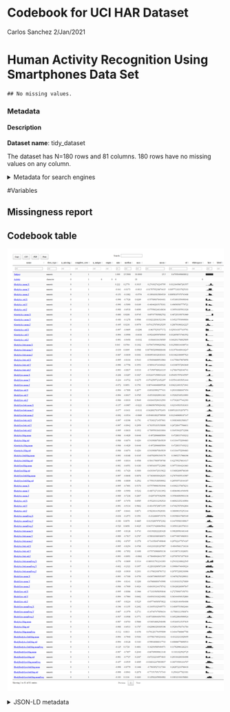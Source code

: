 Codebook for UCI HAR Dataset
================
Carlos Sanchez
2/Jan/2021

# Human Activity Recognition Using Smartphones Data Set

    ## No missing values.

### Metadata

#### Description

**Dataset name**: tidy\_dataset

The dataset has N=180 rows and 81 columns. 180 rows have no missing
values on any column.

<details>

<summary title="Expand this section to see some additional metadata in a structured format that is useful for search engines">Metadata
for search engines</summary>

  - **Date published**: 2021-01-02

<table class="kable_wrapper">

<tbody>

<tr>

<td>

| x                             |
| :---------------------------- |
| Subject                       |
| Activity                      |
| tBodyAcc.mean.X               |
| tBodyAcc.mean.Y               |
| tBodyAcc.mean.Z               |
| tBodyAcc.std.X                |
| tBodyAcc.std.Y                |
| tBodyAcc.std.Z                |
| tGravityAcc.mean.X            |
| tGravityAcc.mean.Y            |
| tGravityAcc.mean.Z            |
| tGravityAcc.std.X             |
| tGravityAcc.std.Y             |
| tGravityAcc.std.Z             |
| tBodyAccJerk.mean.X           |
| tBodyAccJerk.mean.Y           |
| tBodyAccJerk.mean.Z           |
| tBodyAccJerk.std.X            |
| tBodyAccJerk.std.Y            |
| tBodyAccJerk.std.Z            |
| tBodyGyro.mean.X              |
| tBodyGyro.mean.Y              |
| tBodyGyro.mean.Z              |
| tBodyGyro.std.X               |
| tBodyGyro.std.Y               |
| tBodyGyro.std.Z               |
| tBodyGyroJerk.mean.X          |
| tBodyGyroJerk.mean.Y          |
| tBodyGyroJerk.mean.Z          |
| tBodyGyroJerk.std.X           |
| tBodyGyroJerk.std.Y           |
| tBodyGyroJerk.std.Z           |
| tBodyAccMag.mean              |
| tBodyAccMag.std               |
| tGravityAccMag.mean           |
| tGravityAccMag.std            |
| tBodyAccJerkMag.mean          |
| tBodyAccJerkMag.std           |
| tBodyGyroMag.mean             |
| tBodyGyroMag.std              |
| tBodyGyroJerkMag.mean         |
| tBodyGyroJerkMag.std          |
| fBodyAcc.mean.X               |
| fBodyAcc.mean.Y               |
| fBodyAcc.mean.Z               |
| fBodyAcc.std.X                |
| fBodyAcc.std.Y                |
| fBodyAcc.std.Z                |
| fBodyAcc.meanFreq.X           |
| fBodyAcc.meanFreq.Y           |
| fBodyAcc.meanFreq.Z           |
| fBodyAccJerk.mean.X           |
| fBodyAccJerk.mean.Y           |
| fBodyAccJerk.mean.Z           |
| fBodyAccJerk.std.X            |
| fBodyAccJerk.std.Y            |
| fBodyAccJerk.std.Z            |
| fBodyAccJerk.meanFreq.X       |
| fBodyAccJerk.meanFreq.Y       |
| fBodyAccJerk.meanFreq.Z       |
| fBodyGyro.mean.X              |
| fBodyGyro.mean.Y              |
| fBodyGyro.mean.Z              |
| fBodyGyro.std.X               |
| fBodyGyro.std.Y               |
| fBodyGyro.std.Z               |
| fBodyGyro.meanFreq.X          |
| fBodyGyro.meanFreq.Y          |
| fBodyGyro.meanFreq.Z          |
| fBodyAccMag.mean              |
| fBodyAccMag.std               |
| fBodyAccMag.meanFreq          |
| fBodyBodyAccJerkMag.mean      |
| fBodyBodyAccJerkMag.std       |
| fBodyBodyAccJerkMag.meanFreq  |
| fBodyBodyGyroMag.mean         |
| fBodyBodyGyroMag.std          |
| fBodyBodyGyroMag.meanFreq     |
| fBodyBodyGyroJerkMag.mean     |
| fBodyBodyGyroJerkMag.std      |
| fBodyBodyGyroJerkMag.meanFreq |

</td>

</tr>

</tbody>

</table>

</details>

\#Variables

## Missingness report

## Codebook table

![](CodeBook_files/figure-gfm/cb_tidy_dataset_items__items-1.png)<!-- -->

<script type="application/ld+json">
{
  "name": "tidy_dataset",
  "datePublished": "2021-01-02",
  "description": "The dataset has N=180 rows and 81 columns.\n180 rows have no missing values on any column.\n\n\n## Table of variables\nThis table contains variable names, labels, and number of missing values.\nSee the complete codebook for more.\n\n[truncated]\n\n### Note\nThis dataset was automatically described using the [codebook R package](https://rubenarslan.github.io/codebook/) (version 0.9.2).",
  "keywords": ["Subject", "Activity", "tBodyAcc.mean.X", "tBodyAcc.mean.Y", "tBodyAcc.mean.Z", "tBodyAcc.std.X", "tBodyAcc.std.Y", "tBodyAcc.std.Z", "tGravityAcc.mean.X", "tGravityAcc.mean.Y", "tGravityAcc.mean.Z", "tGravityAcc.std.X", "tGravityAcc.std.Y", "tGravityAcc.std.Z", "tBodyAccJerk.mean.X", "tBodyAccJerk.mean.Y", "tBodyAccJerk.mean.Z", "tBodyAccJerk.std.X", "tBodyAccJerk.std.Y", "tBodyAccJerk.std.Z", "tBodyGyro.mean.X", "tBodyGyro.mean.Y", "tBodyGyro.mean.Z", "tBodyGyro.std.X", "tBodyGyro.std.Y", "tBodyGyro.std.Z", "tBodyGyroJerk.mean.X", "tBodyGyroJerk.mean.Y", "tBodyGyroJerk.mean.Z", "tBodyGyroJerk.std.X", "tBodyGyroJerk.std.Y", "tBodyGyroJerk.std.Z", "tBodyAccMag.mean", "tBodyAccMag.std", "tGravityAccMag.mean", "tGravityAccMag.std", "tBodyAccJerkMag.mean", "tBodyAccJerkMag.std", "tBodyGyroMag.mean", "tBodyGyroMag.std", "tBodyGyroJerkMag.mean", "tBodyGyroJerkMag.std", "fBodyAcc.mean.X", "fBodyAcc.mean.Y", "fBodyAcc.mean.Z", "fBodyAcc.std.X", "fBodyAcc.std.Y", "fBodyAcc.std.Z", "fBodyAcc.meanFreq.X", "fBodyAcc.meanFreq.Y", "fBodyAcc.meanFreq.Z", "fBodyAccJerk.mean.X", "fBodyAccJerk.mean.Y", "fBodyAccJerk.mean.Z", "fBodyAccJerk.std.X", "fBodyAccJerk.std.Y", "fBodyAccJerk.std.Z", "fBodyAccJerk.meanFreq.X", "fBodyAccJerk.meanFreq.Y", "fBodyAccJerk.meanFreq.Z", "fBodyGyro.mean.X", "fBodyGyro.mean.Y", "fBodyGyro.mean.Z", "fBodyGyro.std.X", "fBodyGyro.std.Y", "fBodyGyro.std.Z", "fBodyGyro.meanFreq.X", "fBodyGyro.meanFreq.Y", "fBodyGyro.meanFreq.Z", "fBodyAccMag.mean", "fBodyAccMag.std", "fBodyAccMag.meanFreq", "fBodyBodyAccJerkMag.mean", "fBodyBodyAccJerkMag.std", "fBodyBodyAccJerkMag.meanFreq", "fBodyBodyGyroMag.mean", "fBodyBodyGyroMag.std", "fBodyBodyGyroMag.meanFreq", "fBodyBodyGyroJerkMag.mean", "fBodyBodyGyroJerkMag.std", "fBodyBodyGyroJerkMag.meanFreq"],
  "@context": "http://schema.org/",
  "@type": "Dataset",
  "variableMeasured": [
    {
      "name": "Subject",
      "@type": "propertyValue"
    },
    {
      "name": "Activity",
      "@type": "propertyValue"
    },
    {
      "name": "tBodyAcc.mean.X",
      "@type": "propertyValue"
    },
    {
      "name": "tBodyAcc.mean.Y",
      "@type": "propertyValue"
    },
    {
      "name": "tBodyAcc.mean.Z",
      "@type": "propertyValue"
    },
    {
      "name": "tBodyAcc.std.X",
      "@type": "propertyValue"
    },
    {
      "name": "tBodyAcc.std.Y",
      "@type": "propertyValue"
    },
    {
      "name": "tBodyAcc.std.Z",
      "@type": "propertyValue"
    },
    {
      "name": "tGravityAcc.mean.X",
      "@type": "propertyValue"
    },
    {
      "name": "tGravityAcc.mean.Y",
      "@type": "propertyValue"
    },
    {
      "name": "tGravityAcc.mean.Z",
      "@type": "propertyValue"
    },
    {
      "name": "tGravityAcc.std.X",
      "@type": "propertyValue"
    },
    {
      "name": "tGravityAcc.std.Y",
      "@type": "propertyValue"
    },
    {
      "name": "tGravityAcc.std.Z",
      "@type": "propertyValue"
    },
    {
      "name": "tBodyAccJerk.mean.X",
      "@type": "propertyValue"
    },
    {
      "name": "tBodyAccJerk.mean.Y",
      "@type": "propertyValue"
    },
    {
      "name": "tBodyAccJerk.mean.Z",
      "@type": "propertyValue"
    },
    {
      "name": "tBodyAccJerk.std.X",
      "@type": "propertyValue"
    },
    {
      "name": "tBodyAccJerk.std.Y",
      "@type": "propertyValue"
    },
    {
      "name": "tBodyAccJerk.std.Z",
      "@type": "propertyValue"
    },
    {
      "name": "tBodyGyro.mean.X",
      "@type": "propertyValue"
    },
    {
      "name": "tBodyGyro.mean.Y",
      "@type": "propertyValue"
    },
    {
      "name": "tBodyGyro.mean.Z",
      "@type": "propertyValue"
    },
    {
      "name": "tBodyGyro.std.X",
      "@type": "propertyValue"
    },
    {
      "name": "tBodyGyro.std.Y",
      "@type": "propertyValue"
    },
    {
      "name": "tBodyGyro.std.Z",
      "@type": "propertyValue"
    },
    {
      "name": "tBodyGyroJerk.mean.X",
      "@type": "propertyValue"
    },
    {
      "name": "tBodyGyroJerk.mean.Y",
      "@type": "propertyValue"
    },
    {
      "name": "tBodyGyroJerk.mean.Z",
      "@type": "propertyValue"
    },
    {
      "name": "tBodyGyroJerk.std.X",
      "@type": "propertyValue"
    },
    {
      "name": "tBodyGyroJerk.std.Y",
      "@type": "propertyValue"
    },
    {
      "name": "tBodyGyroJerk.std.Z",
      "@type": "propertyValue"
    },
    {
      "name": "tBodyAccMag.mean",
      "@type": "propertyValue"
    },
    {
      "name": "tBodyAccMag.std",
      "@type": "propertyValue"
    },
    {
      "name": "tGravityAccMag.mean",
      "@type": "propertyValue"
    },
    {
      "name": "tGravityAccMag.std",
      "@type": "propertyValue"
    },
    {
      "name": "tBodyAccJerkMag.mean",
      "@type": "propertyValue"
    },
    {
      "name": "tBodyAccJerkMag.std",
      "@type": "propertyValue"
    },
    {
      "name": "tBodyGyroMag.mean",
      "@type": "propertyValue"
    },
    {
      "name": "tBodyGyroMag.std",
      "@type": "propertyValue"
    },
    {
      "name": "tBodyGyroJerkMag.mean",
      "@type": "propertyValue"
    },
    {
      "name": "tBodyGyroJerkMag.std",
      "@type": "propertyValue"
    },
    {
      "name": "fBodyAcc.mean.X",
      "@type": "propertyValue"
    },
    {
      "name": "fBodyAcc.mean.Y",
      "@type": "propertyValue"
    },
    {
      "name": "fBodyAcc.mean.Z",
      "@type": "propertyValue"
    },
    {
      "name": "fBodyAcc.std.X",
      "@type": "propertyValue"
    },
    {
      "name": "fBodyAcc.std.Y",
      "@type": "propertyValue"
    },
    {
      "name": "fBodyAcc.std.Z",
      "@type": "propertyValue"
    },
    {
      "name": "fBodyAcc.meanFreq.X",
      "@type": "propertyValue"
    },
    {
      "name": "fBodyAcc.meanFreq.Y",
      "@type": "propertyValue"
    },
    {
      "name": "fBodyAcc.meanFreq.Z",
      "@type": "propertyValue"
    },
    {
      "name": "fBodyAccJerk.mean.X",
      "@type": "propertyValue"
    },
    {
      "name": "fBodyAccJerk.mean.Y",
      "@type": "propertyValue"
    },
    {
      "name": "fBodyAccJerk.mean.Z",
      "@type": "propertyValue"
    },
    {
      "name": "fBodyAccJerk.std.X",
      "@type": "propertyValue"
    },
    {
      "name": "fBodyAccJerk.std.Y",
      "@type": "propertyValue"
    },
    {
      "name": "fBodyAccJerk.std.Z",
      "@type": "propertyValue"
    },
    {
      "name": "fBodyAccJerk.meanFreq.X",
      "@type": "propertyValue"
    },
    {
      "name": "fBodyAccJerk.meanFreq.Y",
      "@type": "propertyValue"
    },
    {
      "name": "fBodyAccJerk.meanFreq.Z",
      "@type": "propertyValue"
    },
    {
      "name": "fBodyGyro.mean.X",
      "@type": "propertyValue"
    },
    {
      "name": "fBodyGyro.mean.Y",
      "@type": "propertyValue"
    },
    {
      "name": "fBodyGyro.mean.Z",
      "@type": "propertyValue"
    },
    {
      "name": "fBodyGyro.std.X",
      "@type": "propertyValue"
    },
    {
      "name": "fBodyGyro.std.Y",
      "@type": "propertyValue"
    },
    {
      "name": "fBodyGyro.std.Z",
      "@type": "propertyValue"
    },
    {
      "name": "fBodyGyro.meanFreq.X",
      "@type": "propertyValue"
    },
    {
      "name": "fBodyGyro.meanFreq.Y",
      "@type": "propertyValue"
    },
    {
      "name": "fBodyGyro.meanFreq.Z",
      "@type": "propertyValue"
    },
    {
      "name": "fBodyAccMag.mean",
      "@type": "propertyValue"
    },
    {
      "name": "fBodyAccMag.std",
      "@type": "propertyValue"
    },
    {
      "name": "fBodyAccMag.meanFreq",
      "@type": "propertyValue"
    },
    {
      "name": "fBodyBodyAccJerkMag.mean",
      "@type": "propertyValue"
    },
    {
      "name": "fBodyBodyAccJerkMag.std",
      "@type": "propertyValue"
    },
    {
      "name": "fBodyBodyAccJerkMag.meanFreq",
      "@type": "propertyValue"
    },
    {
      "name": "fBodyBodyGyroMag.mean",
      "@type": "propertyValue"
    },
    {
      "name": "fBodyBodyGyroMag.std",
      "@type": "propertyValue"
    },
    {
      "name": "fBodyBodyGyroMag.meanFreq",
      "@type": "propertyValue"
    },
    {
      "name": "fBodyBodyGyroJerkMag.mean",
      "@type": "propertyValue"
    },
    {
      "name": "fBodyBodyGyroJerkMag.std",
      "@type": "propertyValue"
    },
    {
      "name": "fBodyBodyGyroJerkMag.meanFreq",
      "@type": "propertyValue"
    }
  ]
}
</script>

<details>

<summary>JSON-LD metadata</summary> The following JSON-LD can be found
by search engines, if you share this codebook publicly on the web.

``` json
{
  "name": "tidy_dataset",
  "datePublished": "2021-01-02",
  "description": "The dataset has N=180 rows and 81 columns.\n180 rows have no missing values on any column.\n\n\n## Table of variables\nThis table contains variable names, labels, and number of missing values.\nSee the complete codebook for more.\n\n[truncated]\n\n### Note\nThis dataset was automatically described using the [codebook R package](https://rubenarslan.github.io/codebook/) (version 0.9.2).",
  "keywords": ["Subject", "Activity", "tBodyAcc.mean.X", "tBodyAcc.mean.Y", "tBodyAcc.mean.Z", "tBodyAcc.std.X", "tBodyAcc.std.Y", "tBodyAcc.std.Z", "tGravityAcc.mean.X", "tGravityAcc.mean.Y", "tGravityAcc.mean.Z", "tGravityAcc.std.X", "tGravityAcc.std.Y", "tGravityAcc.std.Z", "tBodyAccJerk.mean.X", "tBodyAccJerk.mean.Y", "tBodyAccJerk.mean.Z", "tBodyAccJerk.std.X", "tBodyAccJerk.std.Y", "tBodyAccJerk.std.Z", "tBodyGyro.mean.X", "tBodyGyro.mean.Y", "tBodyGyro.mean.Z", "tBodyGyro.std.X", "tBodyGyro.std.Y", "tBodyGyro.std.Z", "tBodyGyroJerk.mean.X", "tBodyGyroJerk.mean.Y", "tBodyGyroJerk.mean.Z", "tBodyGyroJerk.std.X", "tBodyGyroJerk.std.Y", "tBodyGyroJerk.std.Z", "tBodyAccMag.mean", "tBodyAccMag.std", "tGravityAccMag.mean", "tGravityAccMag.std", "tBodyAccJerkMag.mean", "tBodyAccJerkMag.std", "tBodyGyroMag.mean", "tBodyGyroMag.std", "tBodyGyroJerkMag.mean", "tBodyGyroJerkMag.std", "fBodyAcc.mean.X", "fBodyAcc.mean.Y", "fBodyAcc.mean.Z", "fBodyAcc.std.X", "fBodyAcc.std.Y", "fBodyAcc.std.Z", "fBodyAcc.meanFreq.X", "fBodyAcc.meanFreq.Y", "fBodyAcc.meanFreq.Z", "fBodyAccJerk.mean.X", "fBodyAccJerk.mean.Y", "fBodyAccJerk.mean.Z", "fBodyAccJerk.std.X", "fBodyAccJerk.std.Y", "fBodyAccJerk.std.Z", "fBodyAccJerk.meanFreq.X", "fBodyAccJerk.meanFreq.Y", "fBodyAccJerk.meanFreq.Z", "fBodyGyro.mean.X", "fBodyGyro.mean.Y", "fBodyGyro.mean.Z", "fBodyGyro.std.X", "fBodyGyro.std.Y", "fBodyGyro.std.Z", "fBodyGyro.meanFreq.X", "fBodyGyro.meanFreq.Y", "fBodyGyro.meanFreq.Z", "fBodyAccMag.mean", "fBodyAccMag.std", "fBodyAccMag.meanFreq", "fBodyBodyAccJerkMag.mean", "fBodyBodyAccJerkMag.std", "fBodyBodyAccJerkMag.meanFreq", "fBodyBodyGyroMag.mean", "fBodyBodyGyroMag.std", "fBodyBodyGyroMag.meanFreq", "fBodyBodyGyroJerkMag.mean", "fBodyBodyGyroJerkMag.std", "fBodyBodyGyroJerkMag.meanFreq"],
  "@context": "http://schema.org/",
  "@type": "Dataset",
  "variableMeasured": [
    {
      "name": "Subject",
      "@type": "propertyValue"
    },
    {
      "name": "Activity",
      "@type": "propertyValue"
    },
    {
      "name": "tBodyAcc.mean.X",
      "@type": "propertyValue"
    },
    {
      "name": "tBodyAcc.mean.Y",
      "@type": "propertyValue"
    },
    {
      "name": "tBodyAcc.mean.Z",
      "@type": "propertyValue"
    },
    {
      "name": "tBodyAcc.std.X",
      "@type": "propertyValue"
    },
    {
      "name": "tBodyAcc.std.Y",
      "@type": "propertyValue"
    },
    {
      "name": "tBodyAcc.std.Z",
      "@type": "propertyValue"
    },
    {
      "name": "tGravityAcc.mean.X",
      "@type": "propertyValue"
    },
    {
      "name": "tGravityAcc.mean.Y",
      "@type": "propertyValue"
    },
    {
      "name": "tGravityAcc.mean.Z",
      "@type": "propertyValue"
    },
    {
      "name": "tGravityAcc.std.X",
      "@type": "propertyValue"
    },
    {
      "name": "tGravityAcc.std.Y",
      "@type": "propertyValue"
    },
    {
      "name": "tGravityAcc.std.Z",
      "@type": "propertyValue"
    },
    {
      "name": "tBodyAccJerk.mean.X",
      "@type": "propertyValue"
    },
    {
      "name": "tBodyAccJerk.mean.Y",
      "@type": "propertyValue"
    },
    {
      "name": "tBodyAccJerk.mean.Z",
      "@type": "propertyValue"
    },
    {
      "name": "tBodyAccJerk.std.X",
      "@type": "propertyValue"
    },
    {
      "name": "tBodyAccJerk.std.Y",
      "@type": "propertyValue"
    },
    {
      "name": "tBodyAccJerk.std.Z",
      "@type": "propertyValue"
    },
    {
      "name": "tBodyGyro.mean.X",
      "@type": "propertyValue"
    },
    {
      "name": "tBodyGyro.mean.Y",
      "@type": "propertyValue"
    },
    {
      "name": "tBodyGyro.mean.Z",
      "@type": "propertyValue"
    },
    {
      "name": "tBodyGyro.std.X",
      "@type": "propertyValue"
    },
    {
      "name": "tBodyGyro.std.Y",
      "@type": "propertyValue"
    },
    {
      "name": "tBodyGyro.std.Z",
      "@type": "propertyValue"
    },
    {
      "name": "tBodyGyroJerk.mean.X",
      "@type": "propertyValue"
    },
    {
      "name": "tBodyGyroJerk.mean.Y",
      "@type": "propertyValue"
    },
    {
      "name": "tBodyGyroJerk.mean.Z",
      "@type": "propertyValue"
    },
    {
      "name": "tBodyGyroJerk.std.X",
      "@type": "propertyValue"
    },
    {
      "name": "tBodyGyroJerk.std.Y",
      "@type": "propertyValue"
    },
    {
      "name": "tBodyGyroJerk.std.Z",
      "@type": "propertyValue"
    },
    {
      "name": "tBodyAccMag.mean",
      "@type": "propertyValue"
    },
    {
      "name": "tBodyAccMag.std",
      "@type": "propertyValue"
    },
    {
      "name": "tGravityAccMag.mean",
      "@type": "propertyValue"
    },
    {
      "name": "tGravityAccMag.std",
      "@type": "propertyValue"
    },
    {
      "name": "tBodyAccJerkMag.mean",
      "@type": "propertyValue"
    },
    {
      "name": "tBodyAccJerkMag.std",
      "@type": "propertyValue"
    },
    {
      "name": "tBodyGyroMag.mean",
      "@type": "propertyValue"
    },
    {
      "name": "tBodyGyroMag.std",
      "@type": "propertyValue"
    },
    {
      "name": "tBodyGyroJerkMag.mean",
      "@type": "propertyValue"
    },
    {
      "name": "tBodyGyroJerkMag.std",
      "@type": "propertyValue"
    },
    {
      "name": "fBodyAcc.mean.X",
      "@type": "propertyValue"
    },
    {
      "name": "fBodyAcc.mean.Y",
      "@type": "propertyValue"
    },
    {
      "name": "fBodyAcc.mean.Z",
      "@type": "propertyValue"
    },
    {
      "name": "fBodyAcc.std.X",
      "@type": "propertyValue"
    },
    {
      "name": "fBodyAcc.std.Y",
      "@type": "propertyValue"
    },
    {
      "name": "fBodyAcc.std.Z",
      "@type": "propertyValue"
    },
    {
      "name": "fBodyAcc.meanFreq.X",
      "@type": "propertyValue"
    },
    {
      "name": "fBodyAcc.meanFreq.Y",
      "@type": "propertyValue"
    },
    {
      "name": "fBodyAcc.meanFreq.Z",
      "@type": "propertyValue"
    },
    {
      "name": "fBodyAccJerk.mean.X",
      "@type": "propertyValue"
    },
    {
      "name": "fBodyAccJerk.mean.Y",
      "@type": "propertyValue"
    },
    {
      "name": "fBodyAccJerk.mean.Z",
      "@type": "propertyValue"
    },
    {
      "name": "fBodyAccJerk.std.X",
      "@type": "propertyValue"
    },
    {
      "name": "fBodyAccJerk.std.Y",
      "@type": "propertyValue"
    },
    {
      "name": "fBodyAccJerk.std.Z",
      "@type": "propertyValue"
    },
    {
      "name": "fBodyAccJerk.meanFreq.X",
      "@type": "propertyValue"
    },
    {
      "name": "fBodyAccJerk.meanFreq.Y",
      "@type": "propertyValue"
    },
    {
      "name": "fBodyAccJerk.meanFreq.Z",
      "@type": "propertyValue"
    },
    {
      "name": "fBodyGyro.mean.X",
      "@type": "propertyValue"
    },
    {
      "name": "fBodyGyro.mean.Y",
      "@type": "propertyValue"
    },
    {
      "name": "fBodyGyro.mean.Z",
      "@type": "propertyValue"
    },
    {
      "name": "fBodyGyro.std.X",
      "@type": "propertyValue"
    },
    {
      "name": "fBodyGyro.std.Y",
      "@type": "propertyValue"
    },
    {
      "name": "fBodyGyro.std.Z",
      "@type": "propertyValue"
    },
    {
      "name": "fBodyGyro.meanFreq.X",
      "@type": "propertyValue"
    },
    {
      "name": "fBodyGyro.meanFreq.Y",
      "@type": "propertyValue"
    },
    {
      "name": "fBodyGyro.meanFreq.Z",
      "@type": "propertyValue"
    },
    {
      "name": "fBodyAccMag.mean",
      "@type": "propertyValue"
    },
    {
      "name": "fBodyAccMag.std",
      "@type": "propertyValue"
    },
    {
      "name": "fBodyAccMag.meanFreq",
      "@type": "propertyValue"
    },
    {
      "name": "fBodyBodyAccJerkMag.mean",
      "@type": "propertyValue"
    },
    {
      "name": "fBodyBodyAccJerkMag.std",
      "@type": "propertyValue"
    },
    {
      "name": "fBodyBodyAccJerkMag.meanFreq",
      "@type": "propertyValue"
    },
    {
      "name": "fBodyBodyGyroMag.mean",
      "@type": "propertyValue"
    },
    {
      "name": "fBodyBodyGyroMag.std",
      "@type": "propertyValue"
    },
    {
      "name": "fBodyBodyGyroMag.meanFreq",
      "@type": "propertyValue"
    },
    {
      "name": "fBodyBodyGyroJerkMag.mean",
      "@type": "propertyValue"
    },
    {
      "name": "fBodyBodyGyroJerkMag.std",
      "@type": "propertyValue"
    },
    {
      "name": "fBodyBodyGyroJerkMag.meanFreq",
      "@type": "propertyValue"
    }
  ]
}`
```

</details>
